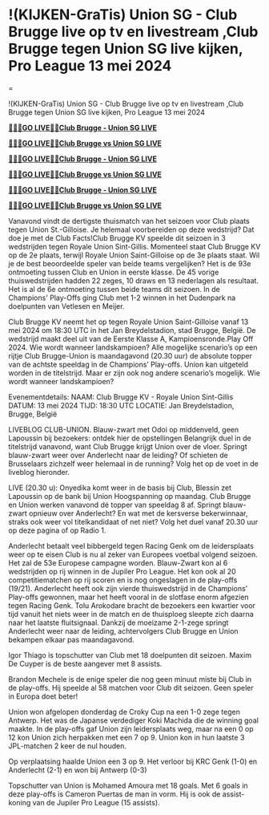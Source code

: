 # !(KIJKEN-GraTis) Union SG - Club Brugge live op tv en livestream ,Club Brugge tegen Union SG live kijken, Pro League 13 mei 2024
=

!(KIJKEN-GraTis) Union SG - Club Brugge live op tv en livestream ,Club Brugge tegen Union SG live kijken, Pro League 13 mei 2024

**<a href="https://dazntv24.live/Club-Brugge-Union/?.bel">🌟✅🔰GO LIVE🔴✅Club Brugge - Union SG LIVE</a>**

**<a href="https://dazntv24.live/Club-Brugge-Union/?.bel">🌟✅🔰GO LIVE🔴✅Club Brugge vs Union SG LIVE</a>**

**<a href="https://dazntv24.live/Club-Brugge-Union/?.bel">🌟✅🔰GO LIVE🔴✅Club Brugge - Union SG LIVE</a>**

**<a href="https://dazntv24.live/Club-Brugge-Union/?.bel">🌟✅🔰GO LIVE🔴✅Club Brugge vs Union SG LIVE</a>**

**<a href="https://dazntv24.live/Club-Brugge-Union/?.bel">🌟✅🔰GO LIVE🔴✅Club Brugge - Union SG LIVE</a>**

**<a href="https://dazntv24.live/Club-Brugge-Union/?.bel">🌟✅🔰GO LIVE🔴✅Club Brugge vs Union SG LIVE</a>**

Vanavond vindt de dertigste thuismatch van het seizoen voor Club plaats tegen Union St.-Gilloise. Je helemaal voorbereiden op deze wedstrijd? Dat doe je met de Club Facts!Club Brugge KV speelde dit seizoen in 3 wedstrijden tegen Royale Union Sint-Gillis. Momenteel staat Club Brugge KV op de 2e plaats, terwijl Royale Union Saint-Gilloise op de 3e plaats staat. Wil je de best beoordeelde speler van beide teams vergelijken?
Het is de 93e ontmoeting tussen Club en Union in eerste klasse. De 45 vorige thuiswedstrijden hadden 22 zeges, 10 draws en 13 nederlagen als resultaat. Het is al de 6e ontmoeting tussen beide teams dit seizoen. In de Champions' Play-Offs ging Club met 1-2 winnen in het Dudenpark na doelpunten van Vetlesen en Meijer.

Club Brugge KV neemt het op tegen Royale Union Saint-Gilloise vanaf 13 mei 2024 om 18:30 UTC in het Jan Breydelstadion, stad Brugge, België. De wedstrijd maakt deel uit van de Eerste Klasse A, Kampioensronde.Play Off 2024. Wie wordt wanneer landskampioen? Alle mogelijke scenario’s op een rijtje
Club Brugge-Union is maandagavond (20.30 uur) de absolute topper van de achtste speeldag in de Champions’ Play-offs. Union kan uitgeteld worden in de titelstrijd. Maar er zijn ook nog andere scenario’s mogelijk. Wie wordt wanneer landskampioen?

Evenementdetails:
NAAM: Club Brugge KV - Royale Union Sint-Gillis
DATUM: 13 mei 2024
TIJD: 18:30 UTC
LOCATIE: Jan Breydelstadion, Brugge, België

LIVEBLOG CLUB-UNION. Blauw-zwart met Odoi op middenveld, geen Lapoussin bij bezoekers: ontdek hier de opstellingen
Belangrijk duel in de titelstrijd vanavond, want Club Brugge krijgt Union over de vloer. Springt blauw-zwart weer over Anderlecht naar de leiding? Of schieten de Brusselaars zichzelf weer helemaal in de running? Volg het op de voet in de liveblog hieronder.

LIVE (20.30 u): Onyedika komt weer in de basis bij Club, Blessin zet Lapoussin op de bank bij Union
Hoogspanning op maandag. Club Brugge en Union werken vanavond dé topper van speeldag 8 af. Springt blauw-zwart opnieuw over Anderlecht? En wat met de kersverse bekerwinnaar, straks ook weer vol titelkandidaat of net niet? Volg het duel vanaf 20.30 uur op deze pagina of op Radio 1.

Anderlecht betaalt veel bibbergeld tegen Racing Genk om de leidersplaats weer op te eisen
Club is nu al zeker van Europees voetbal volgend seizoen. Het zal de 53e Europese campagne worden. Blauw-Zwart kon al 6 wedstrijden op rij winnen in de Jupiler Pro League. Het kon ook al 20 competitiematchen op rij scoren en is nog ongeslagen in de play-offs (19/21). Anderlecht heeft ook zijn vierde thuiswedstrijd in de Champions’ Play-offs gewonnen, maar het heeft vooral in de slotfase enorm afgezien tegen Racing Genk. Tolu Arokodare bracht de bezoekers een kwartier voor tijd vanuit het niets weer in de match en de thuisploeg sleepte zich daarna naar het laatste fluitsignaal. Dankzij de moeizame 2-1-zege springt Anderlecht weer naar de leiding, achtervolgers Club Brugge en Union bekampen elkaar pas maandagavond. 

Igor Thiago is topschutter van Club met 18 doelpunten dit seizoen. Maxim De Cuyper is de beste aangever met 8 assists.

Brandon Mechele is de enige speler die nog geen minuut miste bij Club in de play-offs. Hij speelde al 58 matchen voor Club dit seizoen. Geen speler in Europa doet beter!

Union won afgelopen donderdag de Croky Cup na een 1-0 zege tegen Antwerp. Het was de Japanse verdediger Koki Machida die de winning goal maakte.
In de play-offs gaf Union zijn leidersplaats weg, maar na een 0 op 12 kon Union zich herpakken met een 7 op 9. Union kon in hun laatste 3 JPL-matchen 2 keer de nul houden.

Op verplaatsing haalde Union een 3 op 9. Het verloor bij KRC Genk (1-0) en Anderlecht (2-1) en won bij Antwerp (0-3)

Topschutter van Union is Mohamed Amoura met 18 goals. Met 6 goals in deze play-offs is Cameron Puertas de man in vorm. Hij is ook de assist-koning van de Jupiler Pro League (15 assists).
